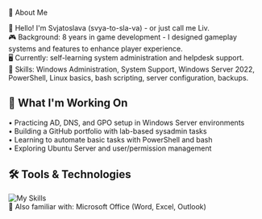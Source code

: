 
📌 About Me

👋 Hello! I'm Svjatoslava (svya-to-sla-va) - or just call me Liv.  
🎮 Background: 8 years in game development - I designed gameplay systems and features to enhance player experience.  
🖥️ Currently: self-learning system administration and helpdesk support.  
🧠 Skills: Windows Administration, System Support, Windows Server 2022, PowerShell, Linux basics, bash scripting, server configuration, backups.

## 🚀 What I'm Working On

• Practicing AD, DNS, and GPO setup in Windows Server environments  
• Building a GitHub portfolio with lab-based sysadmin tasks  
• Learning to automate basic tasks with PowerShell and bash  
• Exploring Ubuntu Server and user/permission management

## 🛠️ Tools & Technologies

![My Skills](https://skillicons.dev/icons?i=figma,windows,linux,powershell,bash,github,vscode,unity&perline=8)  
📝 Also familiar with: Microsoft Office (Word, Excel, Outlook)
